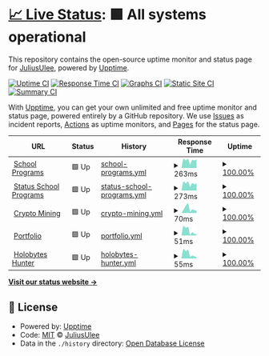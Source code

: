 # [📈 Live Status](https://Julius-Ulee.github.io/Status): <!--live status--> **🟩 All systems operational**

This repository contains the open-source uptime monitor and status page for [JuliusUlee](https://julius-ulee.github.io/), powered by [Upptime](https://github.com/upptime/upptime).

[![Uptime CI](https://github.com/Julius-Ulee/Status/workflows/Uptime%20CI/badge.svg)](https://github.com/Julius-Ulee/Status/actions?query=workflow%3A%22Uptime+CI%22)
[![Response Time CI](https://github.com/Julius-Ulee/Status/workflows/Response%20Time%20CI/badge.svg)](https://github.com/Julius-Ulee/Status/actions?query=workflow%3A%22Response+Time+CI%22)
[![Graphs CI](https://github.com/Julius-Ulee/Status/workflows/Graphs%20CI/badge.svg)](https://github.com/Julius-Ulee/Status/actions?query=workflow%3A%22Graphs+CI%22)
[![Static Site CI](https://github.com/Julius-Ulee/Status/workflows/Static%20Site%20CI/badge.svg)](https://github.com/Julius-Ulee/Status/actions?query=workflow%3A%22Static+Site+CI%22)
[![Summary CI](https://github.com/Julius-Ulee/Status/workflows/Summary%20CI/badge.svg)](https://github.com/Julius-Ulee/Status/actions?query=workflow%3A%22Summary+CI%22)

With [Upptime](https://upptime.js.org), you can get your own unlimited and free uptime monitor and status page, powered entirely by a GitHub repository. We use [Issues](https://github.com/Julius-Ulee/Status/issues) as incident reports, [Actions](https://github.com/Julius-Ulee/Status/actions) as uptime monitors, and [Pages](https://Julius-Ulee.github.io/Status) for the status page.

<!--start: status pages-->
<!-- This summary is generated by Upptime (https://github.com/upptime/upptime) -->
<!-- Do not edit this manually, your changes will be overwritten -->
<!-- prettier-ignore -->
| URL | Status | History | Response Time | Uptime |
| --- | ------ | ------- | ------------- | ------ |
| <img alt="" src="https://julius-ulee.github.io/School-Programs/assets/images/stationery.png" height="13"> [School Programs](https://schoolprograms.my.id/) | 🟩 Up | [school-programs.yml](https://github.com/Julius-Ulee/Status-Page-Advanced/commits/HEAD/history/school-programs.yml) | <details><summary><img alt="Response time graph" src="./graphs/school-programs/response-time-week.png" height="20"> 263ms</summary><br><a href="https://status.schoolprograms.my.id/history/school-programs"><img alt="Response time 128" src="https://img.shields.io/endpoint?url=https%3A%2F%2Fraw.githubusercontent.com%2FJulius-Ulee%2FStatus-Page-Advanced%2FHEAD%2Fapi%2Fschool-programs%2Fresponse-time.json"></a><br><a href="https://status.schoolprograms.my.id/history/school-programs"><img alt="24-hour response time 314" src="https://img.shields.io/endpoint?url=https%3A%2F%2Fraw.githubusercontent.com%2FJulius-Ulee%2FStatus-Page-Advanced%2FHEAD%2Fapi%2Fschool-programs%2Fresponse-time-day.json"></a><br><a href="https://status.schoolprograms.my.id/history/school-programs"><img alt="7-day response time 263" src="https://img.shields.io/endpoint?url=https%3A%2F%2Fraw.githubusercontent.com%2FJulius-Ulee%2FStatus-Page-Advanced%2FHEAD%2Fapi%2Fschool-programs%2Fresponse-time-week.json"></a><br><a href="https://status.schoolprograms.my.id/history/school-programs"><img alt="30-day response time 252" src="https://img.shields.io/endpoint?url=https%3A%2F%2Fraw.githubusercontent.com%2FJulius-Ulee%2FStatus-Page-Advanced%2FHEAD%2Fapi%2Fschool-programs%2Fresponse-time-month.json"></a><br><a href="https://status.schoolprograms.my.id/history/school-programs"><img alt="1-year response time 128" src="https://img.shields.io/endpoint?url=https%3A%2F%2Fraw.githubusercontent.com%2FJulius-Ulee%2FStatus-Page-Advanced%2FHEAD%2Fapi%2Fschool-programs%2Fresponse-time-year.json"></a></details> | <details><summary><a href="https://status.schoolprograms.my.id/history/school-programs">100.00%</a></summary><a href="https://status.schoolprograms.my.id/history/school-programs"><img alt="All-time uptime 99.97%" src="https://img.shields.io/endpoint?url=https%3A%2F%2Fraw.githubusercontent.com%2FJulius-Ulee%2FStatus-Page-Advanced%2FHEAD%2Fapi%2Fschool-programs%2Fuptime.json"></a><br><a href="https://status.schoolprograms.my.id/history/school-programs"><img alt="24-hour uptime 100.00%" src="https://img.shields.io/endpoint?url=https%3A%2F%2Fraw.githubusercontent.com%2FJulius-Ulee%2FStatus-Page-Advanced%2FHEAD%2Fapi%2Fschool-programs%2Fuptime-day.json"></a><br><a href="https://status.schoolprograms.my.id/history/school-programs"><img alt="7-day uptime 100.00%" src="https://img.shields.io/endpoint?url=https%3A%2F%2Fraw.githubusercontent.com%2FJulius-Ulee%2FStatus-Page-Advanced%2FHEAD%2Fapi%2Fschool-programs%2Fuptime-week.json"></a><br><a href="https://status.schoolprograms.my.id/history/school-programs"><img alt="30-day uptime 99.86%" src="https://img.shields.io/endpoint?url=https%3A%2F%2Fraw.githubusercontent.com%2FJulius-Ulee%2FStatus-Page-Advanced%2FHEAD%2Fapi%2Fschool-programs%2Fuptime-month.json"></a><br><a href="https://status.schoolprograms.my.id/history/school-programs"><img alt="1-year uptime 99.97%" src="https://img.shields.io/endpoint?url=https%3A%2F%2Fraw.githubusercontent.com%2FJulius-Ulee%2FStatus-Page-Advanced%2FHEAD%2Fapi%2Fschool-programs%2Fuptime-year.json"></a></details>
| <img alt="" src="https://julius-ulee.github.io/School-Programs/assets/images/stationery.png" height="13"> [Status School Programs](https://status.schoolprograms.my.id/) | 🟩 Up | [status-school-programs.yml](https://github.com/Julius-Ulee/Status-Page-Advanced/commits/HEAD/history/status-school-programs.yml) | <details><summary><img alt="Response time graph" src="./graphs/status-school-programs/response-time-week.png" height="20"> 273ms</summary><br><a href="https://status.schoolprograms.my.id/history/status-school-programs"><img alt="Response time 345" src="https://img.shields.io/endpoint?url=https%3A%2F%2Fraw.githubusercontent.com%2FJulius-Ulee%2FStatus-Page-Advanced%2FHEAD%2Fapi%2Fstatus-school-programs%2Fresponse-time.json"></a><br><a href="https://status.schoolprograms.my.id/history/status-school-programs"><img alt="24-hour response time 315" src="https://img.shields.io/endpoint?url=https%3A%2F%2Fraw.githubusercontent.com%2FJulius-Ulee%2FStatus-Page-Advanced%2FHEAD%2Fapi%2Fstatus-school-programs%2Fresponse-time-day.json"></a><br><a href="https://status.schoolprograms.my.id/history/status-school-programs"><img alt="7-day response time 273" src="https://img.shields.io/endpoint?url=https%3A%2F%2Fraw.githubusercontent.com%2FJulius-Ulee%2FStatus-Page-Advanced%2FHEAD%2Fapi%2Fstatus-school-programs%2Fresponse-time-week.json"></a><br><a href="https://status.schoolprograms.my.id/history/status-school-programs"><img alt="30-day response time 367" src="https://img.shields.io/endpoint?url=https%3A%2F%2Fraw.githubusercontent.com%2FJulius-Ulee%2FStatus-Page-Advanced%2FHEAD%2Fapi%2Fstatus-school-programs%2Fresponse-time-month.json"></a><br><a href="https://status.schoolprograms.my.id/history/status-school-programs"><img alt="1-year response time 345" src="https://img.shields.io/endpoint?url=https%3A%2F%2Fraw.githubusercontent.com%2FJulius-Ulee%2FStatus-Page-Advanced%2FHEAD%2Fapi%2Fstatus-school-programs%2Fresponse-time-year.json"></a></details> | <details><summary><a href="https://status.schoolprograms.my.id/history/status-school-programs">100.00%</a></summary><a href="https://status.schoolprograms.my.id/history/status-school-programs"><img alt="All-time uptime 99.88%" src="https://img.shields.io/endpoint?url=https%3A%2F%2Fraw.githubusercontent.com%2FJulius-Ulee%2FStatus-Page-Advanced%2FHEAD%2Fapi%2Fstatus-school-programs%2Fuptime.json"></a><br><a href="https://status.schoolprograms.my.id/history/status-school-programs"><img alt="24-hour uptime 100.00%" src="https://img.shields.io/endpoint?url=https%3A%2F%2Fraw.githubusercontent.com%2FJulius-Ulee%2FStatus-Page-Advanced%2FHEAD%2Fapi%2Fstatus-school-programs%2Fuptime-day.json"></a><br><a href="https://status.schoolprograms.my.id/history/status-school-programs"><img alt="7-day uptime 100.00%" src="https://img.shields.io/endpoint?url=https%3A%2F%2Fraw.githubusercontent.com%2FJulius-Ulee%2FStatus-Page-Advanced%2FHEAD%2Fapi%2Fstatus-school-programs%2Fuptime-week.json"></a><br><a href="https://status.schoolprograms.my.id/history/status-school-programs"><img alt="30-day uptime 99.86%" src="https://img.shields.io/endpoint?url=https%3A%2F%2Fraw.githubusercontent.com%2FJulius-Ulee%2FStatus-Page-Advanced%2FHEAD%2Fapi%2Fstatus-school-programs%2Fuptime-month.json"></a><br><a href="https://status.schoolprograms.my.id/history/status-school-programs"><img alt="1-year uptime 99.88%" src="https://img.shields.io/endpoint?url=https%3A%2F%2Fraw.githubusercontent.com%2FJulius-Ulee%2FStatus-Page-Advanced%2FHEAD%2Fapi%2Fstatus-school-programs%2Fuptime-year.json"></a></details>
| <img alt="" src="https://upload.wikimedia.org/wikipedia/commons/thumb/4/46/Bitcoin.svg/1200px-Bitcoin.svg.png" height="13"> [Crypto Mining](https://julius-ulee.github.io/Crypto-Mining/) | 🟩 Up | [crypto-mining.yml](https://github.com/Julius-Ulee/Status-Page-Advanced/commits/HEAD/history/crypto-mining.yml) | <details><summary><img alt="Response time graph" src="./graphs/crypto-mining/response-time-week.png" height="20"> 70ms</summary><br><a href="https://status.schoolprograms.my.id/history/crypto-mining"><img alt="Response time 136" src="https://img.shields.io/endpoint?url=https%3A%2F%2Fraw.githubusercontent.com%2FJulius-Ulee%2FStatus-Page-Advanced%2FHEAD%2Fapi%2Fcrypto-mining%2Fresponse-time.json"></a><br><a href="https://status.schoolprograms.my.id/history/crypto-mining"><img alt="24-hour response time 125" src="https://img.shields.io/endpoint?url=https%3A%2F%2Fraw.githubusercontent.com%2FJulius-Ulee%2FStatus-Page-Advanced%2FHEAD%2Fapi%2Fcrypto-mining%2Fresponse-time-day.json"></a><br><a href="https://status.schoolprograms.my.id/history/crypto-mining"><img alt="7-day response time 70" src="https://img.shields.io/endpoint?url=https%3A%2F%2Fraw.githubusercontent.com%2FJulius-Ulee%2FStatus-Page-Advanced%2FHEAD%2Fapi%2Fcrypto-mining%2Fresponse-time-week.json"></a><br><a href="https://status.schoolprograms.my.id/history/crypto-mining"><img alt="30-day response time 55" src="https://img.shields.io/endpoint?url=https%3A%2F%2Fraw.githubusercontent.com%2FJulius-Ulee%2FStatus-Page-Advanced%2FHEAD%2Fapi%2Fcrypto-mining%2Fresponse-time-month.json"></a><br><a href="https://status.schoolprograms.my.id/history/crypto-mining"><img alt="1-year response time 136" src="https://img.shields.io/endpoint?url=https%3A%2F%2Fraw.githubusercontent.com%2FJulius-Ulee%2FStatus-Page-Advanced%2FHEAD%2Fapi%2Fcrypto-mining%2Fresponse-time-year.json"></a></details> | <details><summary><a href="https://status.schoolprograms.my.id/history/crypto-mining">100.00%</a></summary><a href="https://status.schoolprograms.my.id/history/crypto-mining"><img alt="All-time uptime 99.99%" src="https://img.shields.io/endpoint?url=https%3A%2F%2Fraw.githubusercontent.com%2FJulius-Ulee%2FStatus-Page-Advanced%2FHEAD%2Fapi%2Fcrypto-mining%2Fuptime.json"></a><br><a href="https://status.schoolprograms.my.id/history/crypto-mining"><img alt="24-hour uptime 100.00%" src="https://img.shields.io/endpoint?url=https%3A%2F%2Fraw.githubusercontent.com%2FJulius-Ulee%2FStatus-Page-Advanced%2FHEAD%2Fapi%2Fcrypto-mining%2Fuptime-day.json"></a><br><a href="https://status.schoolprograms.my.id/history/crypto-mining"><img alt="7-day uptime 100.00%" src="https://img.shields.io/endpoint?url=https%3A%2F%2Fraw.githubusercontent.com%2FJulius-Ulee%2FStatus-Page-Advanced%2FHEAD%2Fapi%2Fcrypto-mining%2Fuptime-week.json"></a><br><a href="https://status.schoolprograms.my.id/history/crypto-mining"><img alt="30-day uptime 100.00%" src="https://img.shields.io/endpoint?url=https%3A%2F%2Fraw.githubusercontent.com%2FJulius-Ulee%2FStatus-Page-Advanced%2FHEAD%2Fapi%2Fcrypto-mining%2Fuptime-month.json"></a><br><a href="https://status.schoolprograms.my.id/history/crypto-mining"><img alt="1-year uptime 99.99%" src="https://img.shields.io/endpoint?url=https%3A%2F%2Fraw.githubusercontent.com%2FJulius-Ulee%2FStatus-Page-Advanced%2FHEAD%2Fapi%2Fcrypto-mining%2Fuptime-year.json"></a></details>
| <img alt="" src="https://assets.holopin.io/eyJidWNrZXQiOiJob2xvcGluLWFzc2V0cyIsImtleSI6ImFzc2V0cy9jbGt4aGVvazEyMTczMGZtcHA5N2xnN3p2IiwiZWRpdHMiOnsicm90YXRlIjpudWxsfX0=" height="13"> [Portfolio](https://julius-ulee.github.io/) | 🟩 Up | [portfolio.yml](https://github.com/Julius-Ulee/Status-Page-Advanced/commits/HEAD/history/portfolio.yml) | <details><summary><img alt="Response time graph" src="./graphs/portfolio/response-time-week.png" height="20"> 51ms</summary><br><a href="https://status.schoolprograms.my.id/history/portfolio"><img alt="Response time 49" src="https://img.shields.io/endpoint?url=https%3A%2F%2Fraw.githubusercontent.com%2FJulius-Ulee%2FStatus-Page-Advanced%2FHEAD%2Fapi%2Fportfolio%2Fresponse-time.json"></a><br><a href="https://status.schoolprograms.my.id/history/portfolio"><img alt="24-hour response time 92" src="https://img.shields.io/endpoint?url=https%3A%2F%2Fraw.githubusercontent.com%2FJulius-Ulee%2FStatus-Page-Advanced%2FHEAD%2Fapi%2Fportfolio%2Fresponse-time-day.json"></a><br><a href="https://status.schoolprograms.my.id/history/portfolio"><img alt="7-day response time 51" src="https://img.shields.io/endpoint?url=https%3A%2F%2Fraw.githubusercontent.com%2FJulius-Ulee%2FStatus-Page-Advanced%2FHEAD%2Fapi%2Fportfolio%2Fresponse-time-week.json"></a><br><a href="https://status.schoolprograms.my.id/history/portfolio"><img alt="30-day response time 50" src="https://img.shields.io/endpoint?url=https%3A%2F%2Fraw.githubusercontent.com%2FJulius-Ulee%2FStatus-Page-Advanced%2FHEAD%2Fapi%2Fportfolio%2Fresponse-time-month.json"></a><br><a href="https://status.schoolprograms.my.id/history/portfolio"><img alt="1-year response time 49" src="https://img.shields.io/endpoint?url=https%3A%2F%2Fraw.githubusercontent.com%2FJulius-Ulee%2FStatus-Page-Advanced%2FHEAD%2Fapi%2Fportfolio%2Fresponse-time-year.json"></a></details> | <details><summary><a href="https://status.schoolprograms.my.id/history/portfolio">100.00%</a></summary><a href="https://status.schoolprograms.my.id/history/portfolio"><img alt="All-time uptime 99.98%" src="https://img.shields.io/endpoint?url=https%3A%2F%2Fraw.githubusercontent.com%2FJulius-Ulee%2FStatus-Page-Advanced%2FHEAD%2Fapi%2Fportfolio%2Fuptime.json"></a><br><a href="https://status.schoolprograms.my.id/history/portfolio"><img alt="24-hour uptime 100.00%" src="https://img.shields.io/endpoint?url=https%3A%2F%2Fraw.githubusercontent.com%2FJulius-Ulee%2FStatus-Page-Advanced%2FHEAD%2Fapi%2Fportfolio%2Fuptime-day.json"></a><br><a href="https://status.schoolprograms.my.id/history/portfolio"><img alt="7-day uptime 100.00%" src="https://img.shields.io/endpoint?url=https%3A%2F%2Fraw.githubusercontent.com%2FJulius-Ulee%2FStatus-Page-Advanced%2FHEAD%2Fapi%2Fportfolio%2Fuptime-week.json"></a><br><a href="https://status.schoolprograms.my.id/history/portfolio"><img alt="30-day uptime 99.92%" src="https://img.shields.io/endpoint?url=https%3A%2F%2Fraw.githubusercontent.com%2FJulius-Ulee%2FStatus-Page-Advanced%2FHEAD%2Fapi%2Fportfolio%2Fuptime-month.json"></a><br><a href="https://status.schoolprograms.my.id/history/portfolio"><img alt="1-year uptime 99.98%" src="https://img.shields.io/endpoint?url=https%3A%2F%2Fraw.githubusercontent.com%2FJulius-Ulee%2FStatus-Page-Advanced%2FHEAD%2Fapi%2Fportfolio%2Fuptime-year.json"></a></details>
| <img alt="" src="https://www.holopin.io/images/logo.png" height="13"> [Holobytes Hunter](https://julius-ulee.github.io/holobyte.github.io/) | 🟩 Up | [holobytes-hunter.yml](https://github.com/Julius-Ulee/Status-Page-Advanced/commits/HEAD/history/holobytes-hunter.yml) | <details><summary><img alt="Response time graph" src="./graphs/holobytes-hunter/response-time-week.png" height="20"> 55ms</summary><br><a href="https://status.schoolprograms.my.id/history/holobytes-hunter"><img alt="Response time 45" src="https://img.shields.io/endpoint?url=https%3A%2F%2Fraw.githubusercontent.com%2FJulius-Ulee%2FStatus-Page-Advanced%2FHEAD%2Fapi%2Fholobytes-hunter%2Fresponse-time.json"></a><br><a href="https://status.schoolprograms.my.id/history/holobytes-hunter"><img alt="24-hour response time 96" src="https://img.shields.io/endpoint?url=https%3A%2F%2Fraw.githubusercontent.com%2FJulius-Ulee%2FStatus-Page-Advanced%2FHEAD%2Fapi%2Fholobytes-hunter%2Fresponse-time-day.json"></a><br><a href="https://status.schoolprograms.my.id/history/holobytes-hunter"><img alt="7-day response time 55" src="https://img.shields.io/endpoint?url=https%3A%2F%2Fraw.githubusercontent.com%2FJulius-Ulee%2FStatus-Page-Advanced%2FHEAD%2Fapi%2Fholobytes-hunter%2Fresponse-time-week.json"></a><br><a href="https://status.schoolprograms.my.id/history/holobytes-hunter"><img alt="30-day response time 51" src="https://img.shields.io/endpoint?url=https%3A%2F%2Fraw.githubusercontent.com%2FJulius-Ulee%2FStatus-Page-Advanced%2FHEAD%2Fapi%2Fholobytes-hunter%2Fresponse-time-month.json"></a><br><a href="https://status.schoolprograms.my.id/history/holobytes-hunter"><img alt="1-year response time 45" src="https://img.shields.io/endpoint?url=https%3A%2F%2Fraw.githubusercontent.com%2FJulius-Ulee%2FStatus-Page-Advanced%2FHEAD%2Fapi%2Fholobytes-hunter%2Fresponse-time-year.json"></a></details> | <details><summary><a href="https://status.schoolprograms.my.id/history/holobytes-hunter">100.00%</a></summary><a href="https://status.schoolprograms.my.id/history/holobytes-hunter"><img alt="All-time uptime 100.00%" src="https://img.shields.io/endpoint?url=https%3A%2F%2Fraw.githubusercontent.com%2FJulius-Ulee%2FStatus-Page-Advanced%2FHEAD%2Fapi%2Fholobytes-hunter%2Fuptime.json"></a><br><a href="https://status.schoolprograms.my.id/history/holobytes-hunter"><img alt="24-hour uptime 100.00%" src="https://img.shields.io/endpoint?url=https%3A%2F%2Fraw.githubusercontent.com%2FJulius-Ulee%2FStatus-Page-Advanced%2FHEAD%2Fapi%2Fholobytes-hunter%2Fuptime-day.json"></a><br><a href="https://status.schoolprograms.my.id/history/holobytes-hunter"><img alt="7-day uptime 100.00%" src="https://img.shields.io/endpoint?url=https%3A%2F%2Fraw.githubusercontent.com%2FJulius-Ulee%2FStatus-Page-Advanced%2FHEAD%2Fapi%2Fholobytes-hunter%2Fuptime-week.json"></a><br><a href="https://status.schoolprograms.my.id/history/holobytes-hunter"><img alt="30-day uptime 100.00%" src="https://img.shields.io/endpoint?url=https%3A%2F%2Fraw.githubusercontent.com%2FJulius-Ulee%2FStatus-Page-Advanced%2FHEAD%2Fapi%2Fholobytes-hunter%2Fuptime-month.json"></a><br><a href="https://status.schoolprograms.my.id/history/holobytes-hunter"><img alt="1-year uptime 100.00%" src="https://img.shields.io/endpoint?url=https%3A%2F%2Fraw.githubusercontent.com%2FJulius-Ulee%2FStatus-Page-Advanced%2FHEAD%2Fapi%2Fholobytes-hunter%2Fuptime-year.json"></a></details>

<!--end: status pages-->

[**Visit our status website →**](https://Julius-Ulee.github.io/Status)

## 📄 License

- Powered by: [Upptime](https://github.com/upptime/upptime)
- Code: [MIT](./LICENSE) © [JuliusUlee](https://julius-ulee.github.io/)
- Data in the `./history` directory: [Open Database License](https://opendatacommons.org/licenses/odbl/1-0/)
